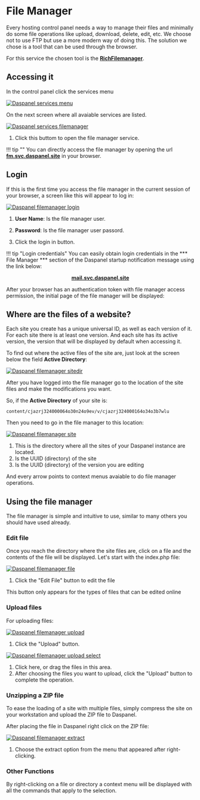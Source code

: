 # File Manager

Every hosting control panel needs a way to manage their files and minimally do some 
file operations like upload, download, delete, edit, etc. We choose not to use FTP but use a 
more modern way of doing this. The solution we chose is a tool that can be used 
through the browser.

For this service the chosen tool is the <b><a href="https://github.com/servocoder/RichFilemanager" target="_blank">RichFilemanager</a></b>.

## Accessing it

In the control panel click the services menu

[![Daspanel services menu](/img/services-menu.png)](/img/services-menu.png)

On the next screen where all avaiable services are listed.

[![Daspanel services filemanager](img/open-file-manager.png)](img/open-file-manager.png)

1. Click this buttom to open the file manager service.

!!! tip ""
    You can directly access the file manager by opening the url 
    <b><a href="http://fm.svc.daspanel.site" target="_blank">fm.svc.daspanel.site</a></b>
    in your browser.

## Login

If this is the first time you access the file manager in the current session of 
your browser, a screen like this will appear to log in:

[![Daspanel filemanager login](img/mailcatcher-login.png)](img/mailcatcher-login.png)

1. **User Name**: Is the file manager user.
2. **Password**: Is the file manager user passord.

3. Click the login in button.

!!! tip "Login credentials"
    You can easily obtain login credentials in the *** File Manager *** section of 
    the Daspanel startup notification message using the link below:
    <p align="center">
        <b><a href="http://mail.svc.daspanel.site" target="_blank">mail.svc.daspanel.site</a></b><br>
    </p>

After your browser has an authentication token with file manager access 
permission, the initial page of the file manager will be displayed:

## Where are the files of a website?

Each site you create has a unique universal ID, as well as each version of it. 
For each site there is at least one version. And each site has its active version, 
the version that will be displayed by default when accessing it.

To find out where the active files of the site are, just look at the screen below 
the field **Active Directory**:

[![Daspanel filemanager sitedir](img/filemanager-sitedir.png)](img/filemanager-sitedir.png)

After you have logged into the file manager go to the location of the site files 
and make the modifications you want.

So, if the **Active Directory** of your site is: 
``` shell
content/cjazrj324000064o30n24o9ev/v/cjazrj324000164o34o3b7wlu
```

Then you need to go in the file manager to this location:

[![Daspanel filemanager site](img/filemanager-site.png)](img/filemanager-site.png)

1. This is the directory where all the sites of your Daspanel instance are located.
2. Is the UUID (directory) of the site
3. Is the UUID (directory) of the version you are editing

And every arrow points to context menus avaiable to do file manager operations.

## Using the file manager

The file manager is simple and intuitive to use, similar to many others you 
should have used already.

### Edit file

Once you reach the directory where the site files are, click on a file and the 
contents of the file will be displayed. Let's start with the index.php file:

[![Daspanel filemanager file](img/filemanager-view-file.png)](img/filemanager-view-file.png)

1. Click the "Edit File" button to edit the file

This button only appears for the types of files that can be edited online

### Upload files

For uploading files:

[![Daspanel filemanager upload](img/filemanager-upload.png)](img/filemanager-upload.png)

1. Click the "Upload" button.

[![Daspanel filemanager upload select](img/filemanager-upload-select.png)](img/filemanager-upload-select.png)

1. Click here, or drag the files in this area.
2. After choosing the files you want to upload, click the "Upload" button to 
complete the operation.

### Unzipping a ZIP file

To ease the loading of a site with multiple files, simply compress the site on 
your workstation and upload the ZIP file to Daspanel.

After placing the file in Daspanel right click on the ZIP file:

[![Daspanel filemanager extract](img/filemanager-extract.png)](img/filemanager-extract.png)

1. Choose the extract option from the menu that appeared after right-clicking.

### Other Functions

By right-clicking on a file or directory a context menu will be displayed with 
all the commands that apply to the selection.


